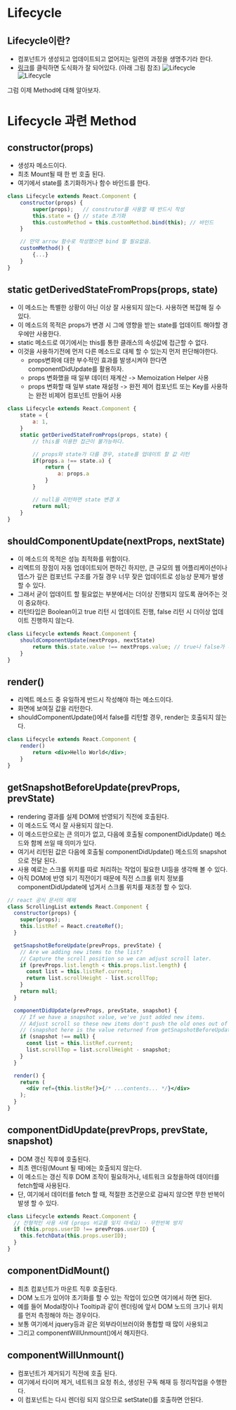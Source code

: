 # Lifecycle

## Lifecycle이란?
- 컴포넌트가 생성되고 업데이트되고 없어지는 일련의 과정을 생명주기라 한다.
- [링크](https://projects.wojtekmaj.pl/react-lifecycle-methods-diagram/)를 클릭하면 도식화가 잘 되어있다. (아래 그림 참조)
![Lifecycle](/resources/images/lifecycle/lifecycle_method.png)
![Lifecycle](/resources/images/lifecycle/lifecycle_method2.png)


그럼 이제 Method에 대해 알아보자.

# Lifecycle 과련 Method
## constructor(props)
- 생성자 메소드이다.
- 최초 Mount될 때 한 번 호출 된다.
- 여기에서 state를 초기화하거나 함수 바인드를 한다.

```jsx
class Lifecycle extends React.Component {
    constructor(props) {
        super(props);   // construtor를 사용할 때 반드시 작성
        this.state = {} // state 초기화
        this.customMethod = this.customMethod.bind(this); // 바인드
    }

    // 만약 arrow 함수로 작성했으면 bind 할 필요없음.
    customMethod() {
        {...}
    }
}
```

## static getDerivedStateFromProps(props, state)
- 이 메소드는 특별한 상황이 아닌 이상 잘 사용되지 않는다. 사용하면 복잡해 질 수 있다.
- 이 메소드의 목적은 props가 변경 시 그에 영향을 받는 state를 업데이트 해야할 경우에만 사용한다.
- static 메소드로 여기에서는 this를 통한 클래스의 속성값에 접근할 수 없다.
- 이것을 사용하기전에 먼저 다른 메소드로 대체 할 수 있는지 먼저 판단해야한다.
    - props변화에 대한 부수적인 효과를 발생시켜야 한다면 componentDidUpdate를 활용하자.
    - props 변화했을 때 일부 데이터 재계산 -> Memoization Helper 사용
    - props 변화할 때 일부 state 재설정 -> 완전 제어 컴포넌트 또는 Key를 사용하는 완전 비제어 컴포넌트 만들어 사용
```jsx
class Lifecycle extends React.Component {
    state = {
        a: 1,
    }
    static getDerivedStateFromProps(props, state) {
        // this를 이용한 접근이 불가능하다.

        // props와 state가 다를 경우, state를 업데이트 할 값 리턴
        if(props.a !== state.a) {
            return {
                a: props.a
            }
        }

        // null을 리턴하면 state 변경 X
        return null;    
    } 
}
```
## shouldComponentUpdate(nextProps, nextState)
- 이 메소드의 목적은 성능 최적화를 위함이다.
- 리엑트의 장점이 자동 업데이트되어 편하긴 하지만, 큰 규모의 웹 어플리케이션이나  
뎁스가 깊은 컴포넌트 구조를 가질 경우 너무 잦은 업데이트로 성능상 문제가 발생할 수 있다.
- 그래서 굳이 업데이트 할 필요없는 부분에서는 더이상 진행되지 않도록 끊어주는 것이 중요하다.
- 리턴타입은 Boolean이고 true 리턴 시 업데이트 진행, false 리턴 시 더이상 업데이트 진행하지 않는다.
```jsx
class Lifecycle extends React.Component {
    shouldComponentUpdate(nextProps, nextState)
        return this.state.value !== nextProps.value; // true나 false가 리턴된다.
    } 
}
```
## render()
- 리엑트 메소드 중 유일하게 반드시 작성해야 하는 메소드이다.
- 화면에 보여질 값을 리턴한다.
- shouldComponentUpdate()에서 false를 리턴할 경우, render는 호출되지 않는다.
```jsx
class Lifecycle extends React.Component {
    render()
        return <div>Hello World</div>;
    } 
}
```
## getSnapshotBeforeUpdate(prevProps, prevState)
- rendering 결과를 실제 DOM에 반영되기 직전에 호출된다.
- 이 메소드도 역시 잘 사용되지 않는다.
- 이 메소드만으로는 큰 의미가 없고, 다음에 호출될 componentDidUpdate() 메소드와 함께 쓰일 때 의미가 있다.
- 여기서 리턴된 값은 다음에 호출될 componentDidUpdate() 메소드의 snapshot으로 전달 된다.
- 사용 예로는 스크롤 위치를 따로 처리하는 작업이 필요한 UI등을 생각해 볼 수 있다.
- 아직 DOM에 반영 되기 직전이기 때문에 직전 스크롤 위치 정보를 componentDidUpdate에 넘겨서 스크롤 위치를 재조정 할 수 있다. 
```jsx
// react 공식 문서의 예제
class ScrollingList extends React.Component {
  constructor(props) {
    super(props);
    this.listRef = React.createRef();
  }

  getSnapshotBeforeUpdate(prevProps, prevState) {
    // Are we adding new items to the list?
    // Capture the scroll position so we can adjust scroll later.
    if (prevProps.list.length < this.props.list.length) {
      const list = this.listRef.current;
      return list.scrollHeight - list.scrollTop;
    }
    return null;
  }

  componentDidUpdate(prevProps, prevState, snapshot) {
    // If we have a snapshot value, we've just added new items.
    // Adjust scroll so these new items don't push the old ones out of view.
    // (snapshot here is the value returned from getSnapshotBeforeUpdate)
    if (snapshot !== null) {
      const list = this.listRef.current;
      list.scrollTop = list.scrollHeight - snapshot;
    }
  }

  render() {
    return (
      <div ref={this.listRef}>{/* ...contents... */}</div>
    );
  }
}
```

## componentDidUpdate(prevProps, prevState, snapshot)
- DOM 갱신 직후에 호출된다.
- 최초 렌더링(Mount 될 때)에는 호출되지 않는다.
- 이 메소드는 갱신 직후 DOM 조작이 필요하거나, 네트워크 요청을하여 데이터를 fetch할때 사용된다.
- 단, 여기에서 데이터를 fetch 할 때, 적절한 조건문으로 감싸지 않으면 무한 반복이 발생 할 수 있다.
```jsx
class Lifecycle extends React.Component {
  // 전형적인 사용 사례 (props 비교를 잊지 마세요) - 무한반복 방지
  if (this.props.userID !== prevProps.userID) {
    this.fetchData(this.props.userID);
  }
}
```
## componentDidMount()
- 최초 컴포넌트가 마운트 직후 호출된다.
- DOM 노드가 있어야 초기화를 할 수 있는 작업이 있으면 여기에서 하면 된다.
- 예를 들어 Modal창이나 Tooltip과 같이 렌더링에 앞서 DOM 노드의 크기나 위치를 먼저 측정해야 하는 경우이다.
- 보통 여기에서 jquery등과 같은 외부라이브러이와 통합할 때 많이 사용되고
- 그리고 componentWillUnmount()에서 해지한다.

## componentWillUnmount()
- 컴포넌트가 제거되기 직전에 호출 된다.
- 여기에서 타이머 제거, 네트워크 요청 취소, 생성된 구독 해재 등 정리작업을 수행한다.
- 이 컴포넌트는 다시 렌더링 되지 않으므로 setState()를 호출하면 안된다.

